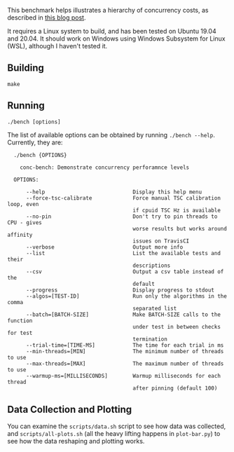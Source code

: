 This benchmark helps illustrates a hierarchy of concurrency costs, as described in [this blog post](https://travisdowns.github.io/blog/2020/07/06/concurrency-costs.html).

It requires a Linux system to build, and has been tested on Ubuntu 19.04 and 20.04. It should work on Windows using Windows Subsystem for Linux (WSL), although I haven't tested it.

## Building

    make

## Running

    ./bench [options]

The list of available options can be obtained by running `./bench --help`. Currently, they are:

~~~
  ./bench {OPTIONS}

    conc-bench: Demonstrate concurrency perforamnce levels

  OPTIONS:

      --help                            Display this help menu
      --force-tsc-calibrate             Force manual TSC calibration loop, even
                                        if cpuid TSC Hz is available
      --no-pin                          Don't try to pin threads to CPU - gives
                                        worse results but works around affinity
                                        issues on TravisCI
      --verbose                         Output more info
      --list                            List the available tests and their
                                        descriptions
      --csv                             Output a csv table instead of the
                                        default
      --progress                        Display progress to stdout
      --algos=[TEST-ID]                 Run only the algorithms in the comma
                                        separated list
      --batch=[BATCH-SIZE]              Make BATCH-SIZE calls to the function
                                        under test in between checks for test
                                        termination
      --trial-time=[TIME-MS]            The time for each trial in ms
      --min-threads=[MIN]               The minimum number of threads to use
      --max-threads=[MAX]               The maximum number of threads to use
      --warmup-ms=[MILLISECONDS]        Warmup milliseconds for each thread
                                        after pinning (default 100)
~~~

## Data Collection and Plotting

You can examine the `scripts/data.sh` script to see how data was collected, and `scripts/all-plots.sh` (all the heavy lifting happens in `plot-bar.py`) to see how the data reshaping and plotting works.
